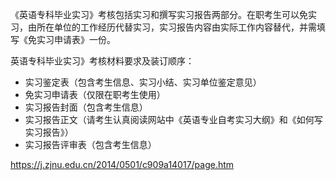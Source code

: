 《英语专科毕业实习》考核包括实习和撰写实习报告两部分。在职考生可以免实习，由所在单位的工作经历代替实习，实习报告内容由实际工作内容替代，并需填写《免实习申请表》一份。

英语专科毕业实习》考核材料要求及装订顺序：
- 实习鉴定表（包含考生信息、实习小结、实习单位鉴定意见）
- 免实习申请表（仅限在职考生使用）
-	实习报告封面（包含考生信息）
- 实习报告正文（请考生认真阅读网站中《英语专业自考实习大纲》和《如何写实习报告》）
- 实习报告评审表（包含考生信息）

https://j.zjnu.edu.cn/2014/0501/c909a14017/page.htm
